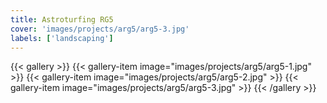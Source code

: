 ```yaml
---
title: Astroturfing RG5
cover: 'images/projects/arg5/arg5-3.jpg'
labels: ['landscaping']
---
```


{{< gallery >}}
{{< gallery-item image="images/projects/arg5/arg5-1.jpg" >}}
{{< gallery-item image="images/projects/arg5/arg5-2.jpg" >}}
{{< gallery-item image="images/projects/arg5/arg5-3.jpg" >}}
{{< /gallery >}}